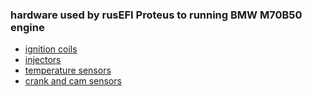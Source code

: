 ### hardware used by rusEFI Proteus to running BMW M70B50 engine ###

- [ignition coils](ignition_coils.md)
- [injectors](injectors.md)
- [temperature sensors](temp_sensors.md)
- [crank and cam sensors](crank_cam_sensors.md)